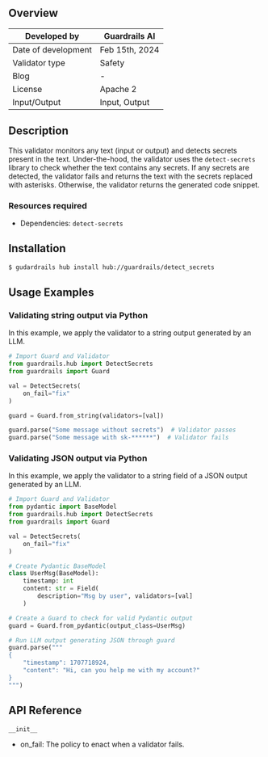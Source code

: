## Overview

| Developed by | Guardrails AI |
| --- | --- |
| Date of development | Feb 15th, 2024 |
| Validator type | Safety |
| Blog | - |
| License | Apache 2 |
| Input/Output | Input, Output |

## Description

This validator monitors any text (input or output) and detects secrets present in the text. Under-the-hood, the validator uses the `detect-secrets` library to check whether the text contains any secrets. If any secrets are detected, the validator fails and returns the text with the secrets replaced with asterisks. Otherwise, the validator returns the generated code snippet.

### Resources required

- Dependencies: `detect-secrets`

## Installation

```bash
$ gudardrails hub install hub://guardrails/detect_secrets
```

## Usage Examples

### Validating string output via Python

In this example, we apply the validator to a string output generated by an LLM.

```python
# Import Guard and Validator
from guardrails.hub import DetectSecrets
from guardrails import Guard

val = DetectSecrets(
    on_fail="fix"
)

guard = Guard.from_string(validators=[val])

guard.parse("Some message without secrets")  # Validator passes
guard.parse("Some message with sk-******")  # Validator fails
```

### Validating JSON output via Python

In this example, we apply the validator to a string field of a JSON output generated by an LLM.

```python
# Import Guard and Validator
from pydantic import BaseModel
from guardrails.hub import DetectSecrets
from guardrails import Guard

val = DetectSecrets(
    on_fail="fix"
)

# Create Pydantic BaseModel
class UserMsg(BaseModel):
    timestamp: int
    content: str = Field(
        description="Msg by user", validators=[val]
    )

# Create a Guard to check for valid Pydantic output
guard = Guard.from_pydantic(output_class=UserMsg)

# Run LLM output generating JSON through guard
guard.parse("""
{
    "timestamp": 1707718924,
    "content": "Hi, can you help me with my account?"
}
""")
```

## API Reference

`__init__`
- on_fail: The policy to enact when a validator fails.
  
